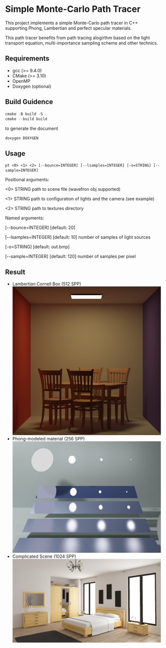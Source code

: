 # Simple Monte-Carlo Path Tracer

This project implements a simple Monte-Carlo path tracer in C++ supporting Phong, Lambertian and perfect specular materials.

This path tracer benefits from path tracing alogirthm based on the light transport equation, multi-importance sampling scheme and other technics.

## Requirements
- gcc (>= 9.4.0)
- CMake (>= 3.10)
- OpenMP
- Doxygen (optional)

## Build Guidence
```c
cmake -B build -S .
cmake --build build
```

to generate the document
```
doxygen DOXYGEN
```
## Usage
```
pt <0> <1> <2> [--bounce=INTEGER] [--lsamples=INTEGER] [-o=STRING] [--sample=INTEGER]
```

Positional arguments:

  <0> STRING            path to scene file (wavefron obj supported)

  <1> STRING            path to configuration of lights and the camera (see example)

  <2> STRING            path to textures directory

Named arguments:

  [--bounce=INTEGER]     [default: 20]

  [--lsamples=INTEGER]   [default: 10] number of samples of light sources

  [-o=STRING]            [default: out.bmp]

  [--sample=INTEGER]     [default: 120] number of samples per pixel

## Result
- Lambertian Cornell Box (512 SPP)
    ![cornell-box](./result/cornell_result.bmp)
- Phong-modeled material (256 SPP)
    ![phong](./result/vench_result.bmp)
- Complicated Scene (1024 SPP)
    ![bedroom](./result/bedroom_result.bmp)